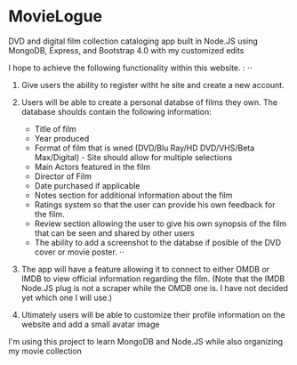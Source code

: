 # MovieLogue
DVD and digital film collection cataloging app built in Node.JS using MongoDB, Express, and Bootstrap 4.0 with my customized edits

I hope to achieve the following functionality within this website. : 
⋅⋅
1. Give users the ability to register witht he site and create a new account. 

2. Users will be able to create a personal databse of films they own. The database shoulds contain the following information:
     + Title of film
     + Year produced
     + Format of film that is wned (DVD/Blu Ray/HD DVD/VHS/Beta Max/Digital) - Site should allow for multiple selections
     + Main Actors featured in the film
     + Director of Film
     + Date purchased if applicable
     + Notes section for additional information about the film
     + Ratings system so that the user can provide his own feedback for the film. 
     + Review section allowing the user to give his own synopsis of the film that can be seen and shared by other users
     + The ability to add a screenshot to the databse if posible of the DVD cover or movie poster. 
⋅⋅
3. The app will have a feature allowing it to connect to either OMDB or IMDB to view official information regarding the film. (Note that the IMDB Node.JS plug is not a scraper while the OMDB one is. I have not decided yet which one I will use.) 

4. Utimately users will be able to customize their profile information on the website and add a small avatar image


I'm using this project to learn MongoDB and Node.JS while also organizing my movie collection
